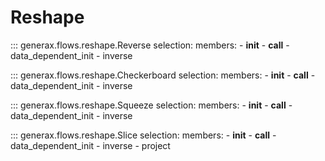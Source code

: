 # Reshape

::: generax.flows.reshape.Reverse
    selection:
        members:
            - __init__
            - __call__
            - data_dependent_init
            - inverse

::: generax.flows.reshape.Checkerboard
    selection:
        members:
            - __init__
            - __call__
            - data_dependent_init
            - inverse

::: generax.flows.reshape.Squeeze
    selection:
        members:
            - __init__
            - __call__
            - data_dependent_init
            - inverse

::: generax.flows.reshape.Slice
    selection:
        members:
            - __init__
            - __call__
            - data_dependent_init
            - inverse
            - project
